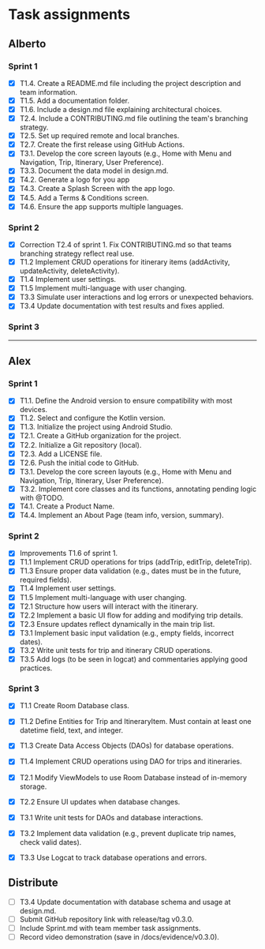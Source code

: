# Task assignments

## Alberto
### Sprint 1
- [x] T1.4. Create a README.md file including the project description and team information.
- [x] T1.5. Add a documentation folder.
- [x] T1.6. Include a design.md file explaining architectural choices.
- [x] T2.4. Include a CONTRIBUTING.md file outlining the team's branching strategy.
- [x] T2.5. Set up required remote and local branches.
- [x] T2.7. Create the first release using GitHub Actions.
- [x] T3.1. Develop the core screen layouts (e.g., Home with Menu and Navigation, Trip, Itinerary, User Preference).
- [x] T3.3. Document the data model in design.md.
- [x] T4.2. Generate a logo for you app
- [x] T4.3. Create a Splash Screen with the app logo.
- [x] T4.5. Add a Terms & Conditions screen.
- [x] T4.6. Ensure the app supports multiple languages.

### Sprint 2
- [x] Correction T2.4 of sprint 1. Fix CONTRIBUTING.md so that teams branching strategy reflect real use.
- [x] T1.2 Implement CRUD operations for itinerary items (addActivity, updateActivity, deleteActivity).
- [x] T1.4 Implement user settings.
- [x] T1.5 Implement multi-language with user changing.
- [x] T3.3 Simulate user interactions and log errors or unexpected behaviors.
- [x] T3.4 Update documentation with test results and fixes applied.

### Sprint 3

----------------------------------------------------------------------------------------------------
## Alex
### Sprint 1
- [x] T1.1. Define the Android version to ensure compatibility with most devices.
- [x] T1.2. Select and configure the Kotlin version.
- [x] T1.3. Initialize the project using Android Studio.
- [x] T2.1. Create a GitHub organization for the project.
- [x] T2.2. Initialize a Git repository (local).
- [x] T2.3. Add a LICENSE file.
- [x] T2.6. Push the initial code to GitHub.
- [x] T3.1. Develop the core screen layouts (e.g., Home with Menu and Navigation, Trip, Itinerary, User Preference).
- [x] T3.2. Implement core classes and its functions, annotating pending logic with @TODO.
- [x] T4.1. Create a Product Name.
- [x] T4.4. Implement an About Page (team info, version, summary).

### Sprint 2
- [x] Improvements T1.6 of sprint 1.
- [x] T1.1 Implement CRUD operations for trips (addTrip, editTrip, deleteTrip).
- [x] T1.3 Ensure proper data validation (e.g., dates must be in the future, required fields).
- [x] T1.4 Implement user settings.
- [x] T1.5 Implement multi-language with user changing.
- [x] T2.1 Structure how users will interact with the itinerary.
- [x] T2.2 Implement a basic UI flow for adding and modifying trip details.
- [x] T2.3 Ensure updates reflect dynamically in the main trip list.
- [x] T3.1 Implement basic input validation (e.g., empty fields, incorrect dates).
- [x] T3.2 Write unit tests for trip and itinerary CRUD operations.
- [x] T3.5 Add logs (to be seen in logcat) and commentaries applying good practices.

### Sprint 3
- [x] T1.1 Create Room Database class.
- [x] T1.2 Define Entities for Trip and ItineraryItem. Must contain at least one datetime field, text, and integer.
- [x] T1.3 Create Data Access Objects (DAOs) for database operations.
- [x] T1.4 Implement CRUD operations using DAO for trips and itineraries.
- [x] T2.1 Modify ViewModels to use Room Database instead of in-memory storage.
- [x] T2.2 Ensure UI updates when database changes.
- [x] T3.1 Write unit tests for DAOs and database interactions.
- [x] T3.2 Implement data validation (e.g., prevent duplicate trip names, check valid dates).
- [x] T3.3 Use Logcat to track database operations and errors.


## Distribute
- [ ] T3.4 Update documentation with database schema and usage at design.md.
- [ ] Submit GitHub repository link with release/tag v0.3.0.
- [ ] Include Sprint.md with team member task assignments.
- [ ] Record video demonstration (save in /docs/evidence/v0.3.0).  